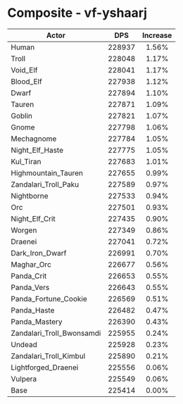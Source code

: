 # Composite - vf-yshaarj
| Actor | DPS | Increase |
|---|:---:|:---:|
|Human|228937|1.56%|
|Troll|228048|1.17%|
|Void_Elf|228041|1.17%|
|Blood_Elf|227938|1.12%|
|Dwarf|227894|1.10%|
|Tauren|227871|1.09%|
|Goblin|227821|1.07%|
|Gnome|227798|1.06%|
|Mechagnome|227784|1.05%|
|Night_Elf_Haste|227775|1.05%|
|Kul_Tiran|227683|1.01%|
|Highmountain_Tauren|227655|0.99%|
|Zandalari_Troll_Paku|227589|0.97%|
|Nightborne|227533|0.94%|
|Orc|227501|0.93%|
|Night_Elf_Crit|227435|0.90%|
|Worgen|227349|0.86%|
|Draenei|227041|0.72%|
|Dark_Iron_Dwarf|226991|0.70%|
|Maghar_Orc|226677|0.56%|
|Panda_Crit|226653|0.55%|
|Panda_Vers|226643|0.55%|
|Panda_Fortune_Cookie|226569|0.51%|
|Panda_Haste|226482|0.47%|
|Panda_Mastery|226390|0.43%|
|Zandalari_Troll_Bwonsamdi|225955|0.24%|
|Undead|225928|0.23%|
|Zandalari_Troll_Kimbul|225890|0.21%|
|Lightforged_Draenei|225556|0.06%|
|Vulpera|225549|0.06%|
|Base|225414|0.00%|
